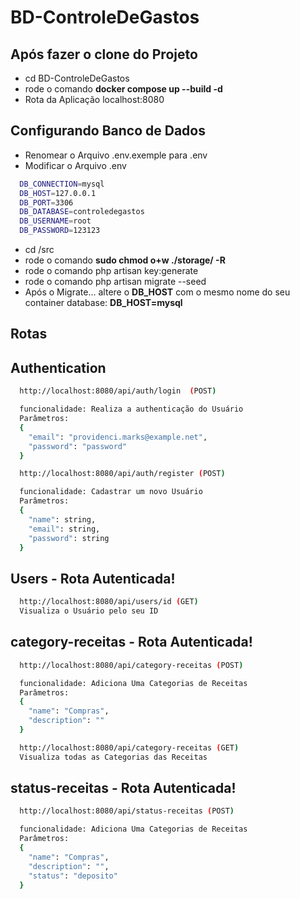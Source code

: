 # BD-ControleDeGastos

## Após fazer o clone do Projeto
- cd BD-ControleDeGastos
- rode o comando **docker compose up --build -d**
- Rota da Aplicação localhost:8080

## Configurando Banco de Dados
- Renomear o Arquivo .env.exemple para .env
- Modificar o Arquivo .env
  
```bash
  DB_CONNECTION=mysql
  DB_HOST=127.0.0.1
  DB_PORT=3306
  DB_DATABASE=controledegastos
  DB_USERNAME=root
  DB_PASSWORD=123123
```

- cd /src
- rode o comando **sudo chmod o+w ./storage/ -R**
- rode o comando php artisan key:generate
- rode o comando php artisan migrate --seed
- Após o Migrate... altere o **DB_HOST** com o mesmo nome do seu container database: **DB_HOST=mysql**

## Rotas
## Authentication
  ```bash
    http://localhost:8080/api/auth/login  (POST)

    funcionalidade: Realiza a authenticação do Usuário
    Parâmetros:
    {
      "email": "providenci.marks@example.net",
      "password": "password"
    }
  ```

```bash
  http://localhost:8080/api/auth/register (POST)

  funcionalidade: Cadastrar um novo Usuário
  Parâmetros:
  {
    "name": string,
    "email": string,
    "password": string
  }
```

## Users - Rota Autenticada!
```bash
  http://localhost:8080/api/users/id (GET)
  Visualiza o Usuário pelo seu ID
```

## category-receitas - Rota Autenticada!
```bash
  http://localhost:8080/api/category-receitas (POST)

  funcionalidade: Adiciona Uma Categorias de Receitas
  Parâmetros:
  {
    "name": "Compras",
    "description": ""
  }

```
```bash
  http://localhost:8080/api/category-receitas (GET)
  Visualiza todas as Categorias das Receitas
```

## status-receitas - Rota Autenticada!
```bash
  http://localhost:8080/api/status-receitas (POST)

  funcionalidade: Adiciona Uma Categorias de Receitas
  Parâmetros:
  {
    "name": "Compras",
    "description": "",
    "status": "deposito"
  }
```
